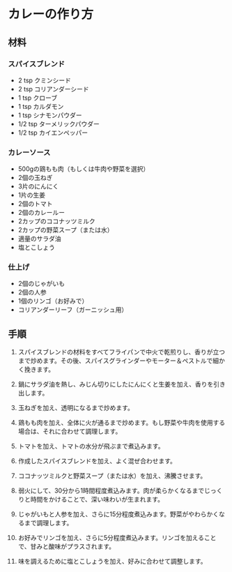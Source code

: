 # カレーの作り方


## 材料

### スパイスブレンド

- 2 tsp クミンシード
- 2 tsp コリアンダーシード
- 1 tsp クローブ
- 1 tsp カルダモン
- 1 tsp シナモンパウダー
- 1/2 tsp ターメリックパウダー
- 1/2 tsp カイエンペッパー

### カレーソース

- 500gの鶏もも肉（もしくは牛肉や野菜を選択）
- 2個の玉ねぎ
- 3片のにんにく
- 1片の生姜
- 2個のトマト
- 2個のカレールー
- 2カップのココナッツミルク
- 2カップの野菜スープ（または水）
- 適量のサラダ油
- 塩とこしょう

### 仕上げ

- 2個のじゃがいも
- 2個の人参
- 1個のリンゴ（お好みで）
- コリアンダーリーフ（ガーニッシュ用）

## 手順

1. スパイスブレンドの材料をすべてフライパンで中火で乾煎りし、香りが立つまで炒めます。その後、スパイスグラインダーやモーター＆ペストルで細かく挽きます。

2. 鍋にサラダ油を熱し、みじん切りにしたにんにくと生姜を加え、香りを引き出します。

3. 玉ねぎを加え、透明になるまで炒めます。

4. 鶏もも肉を加え、全体に火が通るまで炒めます。もし野菜や牛肉を使用する場合は、それに合わせて調理します。

5. トマトを加え、トマトの水分が飛ぶまで煮込みます。

6. 作成したスパイスブレンドを加え、よく混ぜ合わせます。

7. ココナッツミルクと野菜スープ（または水）を加え、沸騰させます。

8. 弱火にして、30分から1時間程度煮込みます。肉が柔らかくなるまでじっくりと時間をかけることで、深い味わいが生まれます。

9. じゃがいもと人参を加え、さらに15分程度煮込みます。野菜がやわらかくなるまで調理します。

10. お好みでリンゴを加え、さらに5分程度煮込みます。リンゴを加えることで、甘みと酸味がプラスされます。

11. 味を調えるために塩とこしょうを加え、好みに合わせて調整します。